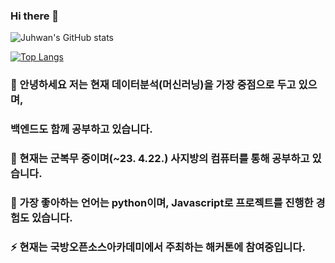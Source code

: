### Hi there 👋   
![Juhwan's GitHub stats](https://github-readme-stats.vercel.app/api?username=jkworldchampion&show_icons=true&theme=tokyonight)

[![Top Langs](https://github-readme-stats.vercel.app/api/top-langs/?username=jkworldchampion&layout=compact)](https://github.com/anuraghazra/github-readme-stats)

### 🌱 안녕하세요 저는 현재 데이터분석(머신러닝)을 가장 중점으로 두고 있으며, 
###           백엔드도 함께 공부하고 있습니다.

### 👯 현재는 군복무 중이며(~23. 4.22.) 사지방의 컴퓨터를 통해 공부하고 있습니다.

### 🤩 가장 좋아하는 언어는 python이며, Javascript로 프로젝트를 진행한 경험도 있습니다.

### ⚡ 현재는 국방오픈소스아카데미에서 주최하는 해커톤에 참여중입니다.
<!--
**jkworldchampion/jkworldchampion** is a ✨ _special_ ✨ repository because its `README.md` (this file) appears on your GitHub profile.

Here are some ideas to get you started:

- 🔭 I’m currently working on ...
- 🌱 I’m currently learning ...
- 👯 I’m looking to collaborate on ...
- 🤔 I’m looking for help with ...
- 💬 Ask me about ...
- 📫 How to reach me: ...
- 😄 Pronouns: ...
- ⚡ Fun fact: ...
-->
